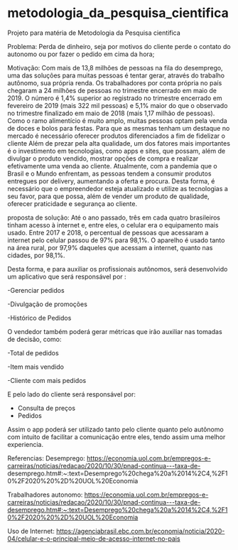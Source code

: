 # metodologia_da_pesquisa_cientifica
Projeto para matéria de Metodologia da Pesquisa cientifica

Problema: Perda de dinheiro, seja por motivos do cliente perde o contato do autonomo ou por fazer o pedido em cima da hora;


Motivação: 
  Com mais de 13,8 milhões de pessoas na fila do desemprego, uma das soluções para muitas pessoas é tentar gerar, através do trabalho autônomo, sua própria renda.
  Os trabalhadores por conta própria no país chegaram a 24 milhões de pessoas no trimestre encerrado em maio de 2019. O número é 1,4% superior ao registrado no trimestre encerrado em fevereiro de 2019 (mais 322 mil pessoas) e 5,1% maior do que o observado no trimestre finalizado em maio de 2018 (mais 1,17 milhão de pessoas).  
  Como o ramo alimentício é muito amplo, muitas pessoas optam pela venda de doces e bolos para festas. Para que as mesmas tenham um destaque no mercado é necessário oferecer produtos diferenciados a fim de fidelizar o cliente 
  Além de prezar pela alta qualidade, um dos fatores mais importantes é o investimento em tecnologias, como apps e sites, que possam, além de divulgar o produto vendido, mostrar opções de compra e realizar efetivamente uma venda ao cliente. Atualmente, com a pandemia que o Brasil e o Mundo enfrentam, as pessoas tendem a consumir produtos entregues por delivery, aumentando a oferta e procura.
  Desta forma, é necessário que o empreendedor esteja atualizado e utilize as tecnologias a seu favor, para que possa, além de vender um produto de qualidade, oferecer praticidade e segurança ao cliente.


proposta de solução: 
  Até o ano passado, três em cada quatro brasileiros tinham acesso à internet e, entre eles, o celular era o equipamento mais usado. Entre 2017 e 2018, o percentual de pessoas que acessaram a internet pelo celular passou de 97% para 98,1%. O aparelho é usado tanto na área rural, por 97,9% daqueles que acessam a internet, quanto nas cidades, por 98,1%.

  Desta forma, e para auxiliar os profissionais autônomos, será desenvolvido um aplicativo que será responsável por : 
  
  -Gerenciar pedidos
  
  -Divulgação de promoções
  
  -Histórico de Pedidos 
  
  O vendedor também poderá gerar métricas que irão auxiliar nas tomadas de decisão, como:
  
  -Total de pedidos
  
  -Item mais vendido 
  
  -Cliente com mais pedidos

  E pelo lado do cliente será responsável por: 
  - Consulta de preços
  - Pedidos 

  Assim o app poderá ser utilizado tanto pelo cliente quanto pelo autônomo com intuito de facilitar a comunicação entre eles, tendo assim uma melhor experiencia. 
  
  
  Referencias: 
  Desemprego: https://economia.uol.com.br/empregos-e-carreiras/noticias/redacao/2020/10/30/pnad-continua---taxa-de-        desemprego.htm#:~:text=Desemprego%20chega%20a%2014%2C4,%2F10%2F2020%20%2D%20UOL%20Economia
  
  Trabalhadores autonomo: https://economia.uol.com.br/empregos-e-carreiras/noticias/redacao/2020/10/30/pnad-continua---taxa-de-desemprego.htm#:~:text=Desemprego%20chega%20a%2014%2C4,%2F10%2F2020%20%2D%20UOL%20Economia
  
  Uso de Internet: https://agenciabrasil.ebc.com.br/economia/noticia/2020-04/celular-e-o-principal-meio-de-acesso-internet-no-pais
  
 

